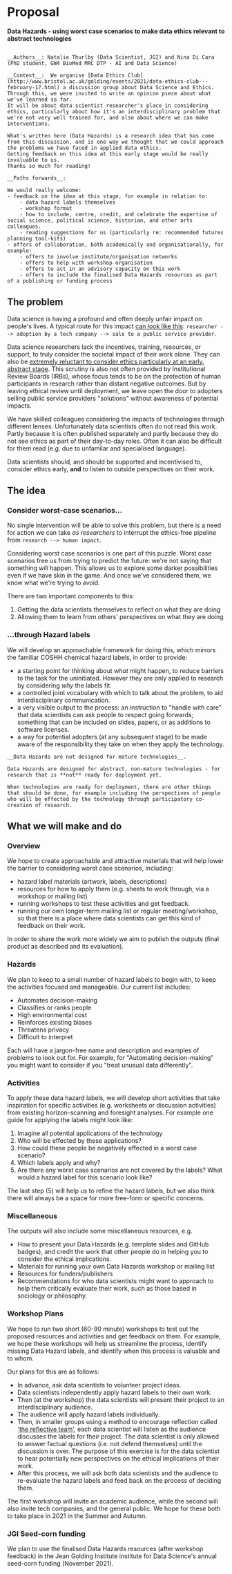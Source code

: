 # Proposal
__Data Hazards - using worst case scenarios to make data ethics relevant to abstract technologies__

```{admonition} Context and paths forwards

__Authors__: Natalie Thurlby (Data Scientist, JGI) and Nina Di Cara (PhD student, GW4 BioMed MRC DTP - AI and Data Science)

__Context__:  We organise [Data Ethics Club](http://www.bristol.ac.uk/golding/events/2021/data-ethics-club---february-17.html) a discussion group about Data Science and Ethics. 
Through this, we were invited to write an opinion piece about what we've learned so far. 
It will be about data scientist researcher's place in considering ethics, particularly about how it's an interdisciplinary problem that we're not very well trained for, and also about where we can make interventions. 

What's written here (Data Hazards) is a research idea that has come from this discussion, and is one way we thought that we could approach the problems we have faced in applied data ethics. 
Getting feedback on this idea at this early stage would be really invaluable to us. 
Thanks so much for reading! 

__Paths forwards__:

We would really welcome:
- feedback on the idea at this stage, for example in relation to:
    - data hazard labels themselves
    - workshop format
    - how to include, centre, credit, and celebrate the expertise of social science, political science, historian, and other arts colleagues. 
    - reading suggestions for us (particularly re: recommended futures planning tool-kits)
- offers of collaboration, both academically and organisationally, for example:
    - offers to involve institute/organisation networks
    - offers to help with workshop organisation
    - offers to act in an advisory capacity on this work
    - offers to include the finalised Data Hazards resources as part of a publishing or funding process
```

## The problem
Data science is having a profound and often deeply unfair impact on people's lives.
A typical route for this impact [can look like this](https://www.gov.uk/government/publications/cdei-publishes-review-into-bias-in-algorithmic-decision-making/main-report-cdei-review-into-bias-in-algorithmic-decision-making): `researcher --> adoption by a tech company --> sale to a public service provider`. 

Data science researchers lack the incentives, training, resources, or support, to truly consider the societal impact of their work alone.
They can also be [extremely reluctant to consider ethics particularly at an early, abstract stage](https://twitter.com/pmddomingos/status/1336187141366317056). 
This scrutiny is also not often provided by Institutional Review Boards (IRBs), whose focus tends to be on the protection of human participants in research rather than distant negative outcomes.
But by leaving ethical review until deployment, we leave open the door to adopters selling public service providers "solutions" without awareness of potential impacts.

We have skilled colleagues considering the impacts of technologies through different lenses.
Unfortunately data scientists often do not read this work.
Partly because it is often published separately and partly because they do not see ethics as part of their day-to-day roles.
Often it can also be difficult for them read (e.g. due to unfamilar and specialised language).

Data scientists should, and should be supported and incentivised to, consider ethics early, **and** to listen to outside perspectives on their work.

## The idea

### Consider worst-case scenarios...
No single intervention will be able to solve this problem, but there is a need for action we can take *as researchers* to interrupt the ethics-free pipeline from `research --> human impact`.

Considering worst case scenarios is one part of this puzzle. 
Worst case scenarios free us from trying to predict the future: we're not saying that something *will* happen.
This allows us to explore some darker possibilities even if we have skin in the game. And once we've considered them, we know what we're trying to avoid.

There are two important components to this: 
1. Getting the data scientists themselves to reflect on what they are doing
2. Allowing them to learn from others' perspectives on what they are doing

### ...through Hazard labels
We will develop an approachable framework for doing this, which mirrors the familiar COSHH chemical hazard labels, in order to provide:
- a starting point for thinking about *what* might happen, to reduce barriers to the task for the uninitiated. However they are only applied to research by considering *why* the labels fit.
- a controlled joint vocabulary with which to talk about the problem, to aid interdisciplinary communication.
- a very visible output to the process: an instruction to "handle with care" that data scientists can ask people to respect going forwards; something that can be included on slides, papers, or as additions to software licenses.
- a way for potential adopters (at any subsequent stage) to be made aware of the responsibility they take on when they apply the technology.

```{danger} 
__Data Hazards are not designed for mature technologies__.

Data Hazards are designed for abstract, non-mature technologies - for research that is **not** ready for deployment yet.

When technologies are ready for deployment, there are other things that should be done, for example including the perspectives of people who will be effected by the technology through participatory co-creation of research.
```

## What we will make and do

### Overview
We hope to create approachable and attractive materials that will help lower the barrier to considering worst case scenarios, including:
- hazard label materials (artwork, labels, descriptions)
- resources for how to apply them (e.g. sheets to work through, via a workshop or mailing list)
- running workshops to test these activities and get feedback.
- running our own longer-term mailing list or regular meeting/workshop, so that there is a place where data scientists can get this kind of feedback on their work.

In order to share the work more widely we aim to publish the outputs (final product as described and its evaluation).

### Hazards

We plan to keep to a small number of hazard labels to begin with, to keep the activities focused and manageable. 
Our current list includes:
- Automates decision-making
- Classifies or ranks people
- High environmental cost
- Reinforces existing biases
- Threatens privacy
- Difficult to interpret

Each will have a jargon-free name and description and examples of problems to look out for. 
For example, for "Automating decision-making" you might want to consider if you "treat unusual data differently".

### Activities
To apply these data hazard labels, we will develop short activities that take inspiration for specific activities (e.g. worksheets or discussion activities) from existing horizon-scanning and foresight analyses.
For example one guide for applying the labels might look like:
1. Imagine all potential applications of the technology
2. Who will be effected by these applications?
3. How could these people be negatively effected in a worst case scenario?
4. Which labels apply and why?
5. Are there any worst case scenarios are not covered by the labels? What would a hazard label for this scenario look like?

The last step (5) will help us to refine the hazard labels, but we also think there will always be a space for more free-form or specific concerns.

### Miscellaneous
The outputs will also include some miscellaneous resources, e.g.
- How to present your Data Hazards (e.g. template slides and GitHub badges), and credit the work that other people do in helping you to consider the ethical implications.
- Materials for running your own Data Hazards workshop or mailing list
- Resources for funders/publishers
- Recommendations for who data scientists might want to approach to help them critically evaluate their work, such as those based in sociology or philosophy. 

### Workshop Plans
We hope to run two short (60-90 minute) workshops to test out the proposed resources and activities and get feedback on them. 
For example, we hope these workshops will help us streamline the process, identify missing Data Hazard labels, and identify when this process is valuable and to whom.

Our plans for this are as follows:
- In advance, ask data scientists to volunteer project ideas.
- Data scientists independently apply hazard labels to their own work.
- Then (at the workshop) the data scientists will present their project to an interdisciplinary audience.
- The audience will apply hazard labels individually.
- Then, in smaller groups using a method to encourage reflection called ['the reflective team'](https://link.springer.com/referenceworkentry/10.1007/978-3-319-15877-8_324-1), each data scientist will listen as the audience discusses the labels for their project. The data scientist is only allowed to answer factual questions (i.e. not defend themselves) until the discussion is over. The purpose of this exercise is for the data scientist to hear potentially new perspectives on the ethical implications of their work.
- After this process, we will ask both data scientists and the audience to re-evaluate the hazard labels and feed back on the process of deciding them.

The first workshop will invite an academic audience, while the second will also invite tech companies, and the general public. 
We hope for these both to take place in 2021 in the Summer and Autumn. 

### JGI Seed-corn funding
We plan to use the finalised Data Hazards resources (after workshop feedback) in the Jean Golding Institute institute for Data Science's annual seed-corn funding (November 2021).